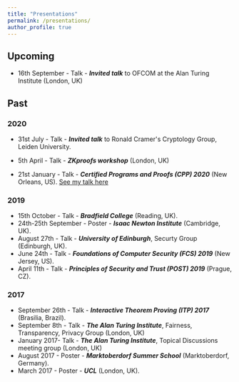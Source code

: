```yaml
---
title: "Presentations"
permalink: /presentations/
author_profile: true
---
```


## Upcoming

* 16th September - Talk - ***Invited talk*** to OFCOM at the Alan Turing Institute (London, UK)

## Past

### 2020

* 31st July - Talk - ***Invited talk*** to Ronald Cramer's Cryptology Group, Leiden University.

* 5th April - Talk - ***ZKproofs workshop*** (London, UK)

* 21st January - Talk - ***Certified Programs and Proofs (CPP) 2020*** (New Orleans, US). [See my talk here](https://www.youtube.com/watch?v=Byx1BouPpyU&t=4s)

### 2019 

* 15th October - Talk - ***Bradfield College*** (Reading, UK).
* 24th-25th September - Poster - ***Isaac Newton Institute*** (Cambridge, UK).
* August 27th - Talk - ***University of Edinburgh***, Securty Group (Edinburgh, UK).
* June 24th - Talk - ***Foundations of Computer Security (FCS) 2019*** (New Jersey, US).
* April 11th - Talk - ***Principles of Security and Trust (POST) 2019*** (Prague, CZ).


### 2017

* September 26th - Talk - ***Interactive Theorem Proving (ITP) 2017*** (Brasilia, Brazil).
* September 8th - Talk - ***The Alan Turing Institute***, Fairness, Transparency, Privacy Group (London, UK)
* January 2017- Talk - ***The Alan Turing Institute***, Topical Discussions meeting group (London, UK)
* August 2017 - Poster - ***Marktoberdorf Summer School*** (Marktoberdorf, Germany).
* March 2017 - Poster - ***UCL*** (London, UK).

